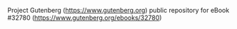 Project Gutenberg (https://www.gutenberg.org) public repository for eBook #32780 (https://www.gutenberg.org/ebooks/32780)
